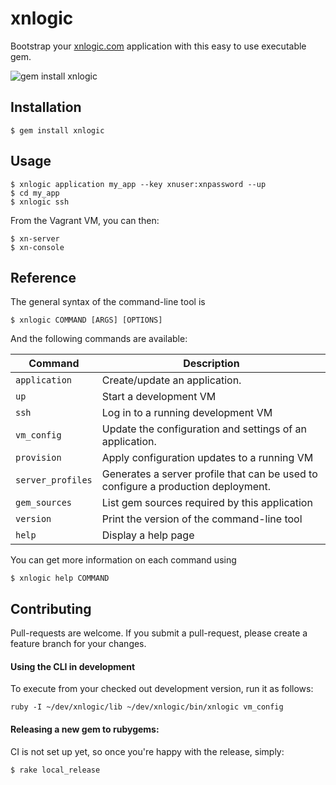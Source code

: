 # xnlogic

Bootstrap your [xnlogic.com](http://xnlogic.com) application with this easy to use executable gem.

![gem install xnlogic](https://github.com/xnlogic/xnlogic/wiki/gif/readme_header.gif)

## Installation

    $ gem install xnlogic

 
## Usage
 
    $ xnlogic application my_app --key xnuser:xnpassword --up
    $ cd my_app
    $ xnlogic ssh

From the Vagrant VM, you can then: 

    $ xn-server
    $ xn-console


## Reference

The general syntax of the command-line tool is

    $ xnlogic COMMAND [ARGS] [OPTIONS]
    
And the following commands are available:

| Command | Description |
| ------- | ----------- |
| `application` | Create/update an application. |
| `up` | Start a development VM |
| `ssh` | Log in to a running development VM |
| `vm_config`   | Update the configuration and settings of an application. |
| `provision`   | Apply configuration updates to a running VM |
| `server_profiles` | Generates a server profile that can be used to configure a production deployment. |
| `gem_sources` | List gem sources required by this application |
| `version` | Print the version of the command-line tool |
| `help` | Display a help page |

You can get more information on each command using

    $ xnlogic help COMMAND



## Contributing

Pull-requests are welcome.
If you submit a pull-request, please create a feature branch for your changes.

#### Using the CLI in development

To execute from your checked out development version, run it as follows:

    ruby -I ~/dev/xnlogic/lib ~/dev/xnlogic/bin/xnlogic vm_config

#### Releasing a new gem to rubygems:

CI is not set up yet, so once you're happy with the release, simply:

    $ rake local_release



